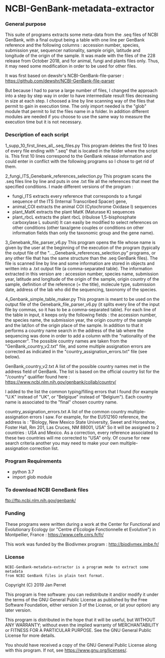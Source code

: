 # NCBI-GenBank-metadata-extractor

### General purpose

This suite of programs extracts some meta-data from the .seq files of NCBI GenBank,
with a final output being a table with one line per GenBank reference and the following columns :
accession number, species, submission year, sequencer nationality, sample origin, latitude and longitude of the origin of the sample.
It was made with the files of the 228 release from October 2018, and for animal, fungi and plants files only. Thus, it may need some modification in order to be used for other files.

It was first based on dewshr's NCBI-GenBank-file-parser : https://github.com/dewshr/NCBI-GenBank-file-parser

But because I had to parse a large number of files, I changed the approach into a step by step way in order to have intermediate result files decreasing in size at each step.
I choosed a line by line scanning way of the files that permit to gain in execution time.
The only import needed is the "glob" module that permit to list the files name in a folder.
In addition different modules are needed if you choose to use the same way to measure the execution time but it is not necessary.


### Description of each script

1_supp_10_first_lines_all_.seq_files.py
This program deletes the first 10 lines of every file ending with ".seq" that is located in the folder where the script is.
This first 10 lines correspond to the GenBank release information and could enter in conflict with the following programs so I chose to get rid of them.

2_fungi_ITS_Genebank_references_selection.py
This program scans the .seq files line by line and puts in one .txt file all the references that meet the specified conditions. I made different versions of the program : 
 - fungi_ITS extracts every reference that corresponds to a fungal sequence of the ITS (Internal Transcribed Spacer) gene,
 - animal_COI extracts the animal COI (Cytochrome Oxidase I) sequences
 - plant_MatK extracts the plant MatK (Maturase K) sequences
 - plant_rbcL extracts the plant rbcL (ribulose 1,5-bisphosphate carboxylase L subunit)
It can easily be modified to select references on other conditions (other taxa/gene couples or conditions on other information fields than only the taxonomic group and the gene name).

3_Genebank_file_parser_v6.py
This program opens the file whose name is given by the user at the beginning of the execution of the program (typically the output file of the "..._Genebank_references_selection.py" programs,
or any other file that has the same structure than the .seq GenBank files).
The file is scanned line by line and some information are stored in objects and written into a .txt output file (a comma-separated table).
The information extracted in this version are : accession number, species name, submission year, latitude and longitude of the origin of the sample,
origin country of the sample, definition of the reference (= the title), molecule type, submission date, address of the lab who did the sequencing, taxonomy of the species.

4_Genbank_simple_table_maker.py
This program is meant to be used on the output file of the Genebank_file_parser_v6.py (it splits every line of the input file by commas, so it has to be a comma-separated table).
For each line of the table in input, it keeps only the following fields : the accession number, the species name, the submission year, the origin country of the sample and the lat/lon of the origin place of the sample.
In addition to that it performs a country name search in the address of the lab where the sequencing was done in order to add a column with the "nationality of the sequencer".
The possible country names are taken from the "GenBank_country_v2.txt" file, and some multiple assignation errors are corrected as indicated in the "country_assignation_errors.txt" file (see below).

GenBank_country_v2.txt
A list of the possible country names met in the address field of GenBank. 
The list is based on the official country list for the "/country" qualifier found here : https://www.ncbi.nlm.nih.gov/genbank/collab/country/

I added to the list the common typing/filling errors that I found (for example "U.K" instead of "UK", or "Belgique" instead of "Belgium").
Each  country name is associated to the "final" chosen country name.

country_assignation_errors.txt
A list of the common country multiple-assignation errors I saw. For example, for the EU512160 reference, the address is : 
"Biology, New Mexico State University, Sweet and Horseshoe, Foster Hall, Rm 201, Las Cruces, NM 88001, USA"
So it will be assigned to 2 countries : USA and Mexico. As a correction, every reference associated to these two countries will me corrected to "USA" only.
Of course for new search criteria another you may need to make your own multiple-assignation correction list.


### Program Requirements
- python 3.7
- import glob module


### To download NCBI GeneBank files
ftp://ftp.ncbi.nlm.nih.gov/genbank/


### Funding
These programs were written during a work at the Center for Functional and Evolutionary Ecology (or "Centre d'Ecologie Fonctionnelle et Evolutive") in Montpellier, France : https://www.cefe.cnrs.fr/fr/

This work was funded by the Biodivmex program : http://biodivmex.imbe.fr/


### License
	NCBI-GenBank-metadata-extractor is a program mede to extract some metadata
	from NCBI GenBank files in plain text format.
  Copyright (C) 2019  Jan Perret

  This program is free software: you can redistribute it and/or modify
  it under the terms of the GNU General Public License as published by
  the Free Software Foundation, either version 3 of the License, or
  (at your option) any later version.

  This program is distributed in the hope that it will be useful,
  but WITHOUT ANY WARRANTY; without even the implied warranty of
  MERCHANTABILITY or FITNESS FOR A PARTICULAR PURPOSE.  See the
  GNU General Public License for more details.

  You should have received a copy of the GNU General Public License
	along with this program. If not, see <https://www.gnu.org/licenses/>.
